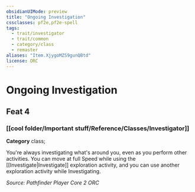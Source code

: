 ```yaml
---
obsidianUIMode: preview
title: "Ongoing Investigation"
cssclasses: pf2e,pf2e-spell
tags:
  - trait/investigator
  - trait/common
  - category/class
  - remaster
aliases: "Item.XjygoMZS9gunQBtd"
license: ORC
---
```

# Ongoing Investigation
## Feat 4
### [[cool folder/Important stuff/Reference/Classes/Investigator]]

**Category** class; 




You're always investigating what's around you, even as you perform other activities. You can move at full Speed while using the [[Investigate|Investigate]] exploration activity, and you can use another exploration activity while Investigating.

*Source: Pathfinder Player Core 2*
*ORC*